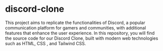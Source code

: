 # discord-clone
This project aims to replicate the functionalities of Discord, a popular communication platform for gamers and communities, with additional features that enhance the user experience. In this repository, you will find the source code for our Discord Clone, built with modern web technologies such as HTML, CSS , and Tailwind CSS.


